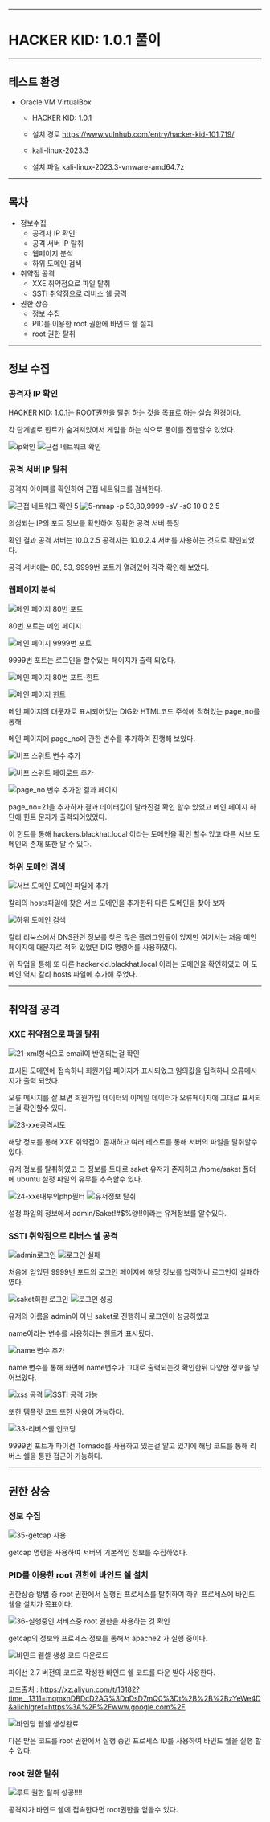 -----------------------------------------------
# HACKER KID: 1.0.1 풀이
-----------------------------------------------
## 테스트 환경
- Oracle VM VirtualBox
  - HACKER KID: 1.0.1
  - 설치 경로 https://www.vulnhub.com/entry/hacker-kid-101,719/
 
  - kali-linux-2023.3
  - 설치 파일 kali-linux-2023.3-vmware-amd64.7z
-----------------------------------------------
## 목차
- 정보수집
  - 공격자 IP 확인
  - 공격 서버 IP 탈취
  - 웹페이지 분석
  - 하위 도메인 검색
- 취약점 공격
  - XXE 취약점으로 파일 탈취
  - SSTI 취약점으로 리버스 쉘 공격
- 권한 상승
  - 정보 수집
  - PID를 이용한 root 권한에 바인드 쉘 설치
  - root 권한 탈취
 
-----------------------------------------------

## 정보 수집

### 공격자 IP 확인
HACKER KID: 1.0.1는 ROOT권한을 탈취 하는 것을 목표로 하는 실습 환경이다.

각 단계별로 힌트가 숨겨져있어서 게임을 하는 식으로 풀이를 진행할수 있었다.

![ip확인](https://github.com/chan-woong/security_project_HACKER-KID-1.0.1/assets/70797394/c617aa4b-04d1-4f91-8bb1-33a3f6fbd63d)
![근접 네트워크 확인](https://github.com/chan-woong/security_project_HACKER-KID-1.0.1/assets/70797394/2cce9f6f-6e72-497f-8538-4a1dd896ade1)


### 공격 서버 IP 탈취
공격자 아이피를 확인하여 근접 네트워크를 검색한다.

![근접 네트워크 확인 5](https://github.com/chan-woong/security_project_HACKER-KID-1.0.1/assets/70797394/daedd54f-59da-4b5e-bf51-5fe42dbba174)
![5-nmap -p 53,80,9999 -sV -sC 10 0 2 5](https://github.com/chan-woong/security_project_HACKER-KID-1.0.1/assets/70797394/c0b244e2-0064-4a14-8f76-846b388fec72)

의심되는 IP의 포트 정보를 확인하여 정확한 공격 서버 특정 

확인 결과 공격 서버는 10.0.2.5 공격자는 10.0.2.4 서버를 사용하는 것으로 확인되었다.

공격 서버에는 80, 53, 9999번 포트가 열려있어 각각 확인해 보았다.

### 웹페이지 분석

![메인 페이지 80번 포트](https://github.com/chan-woong/security_project_HACKER-KID-1.0.1/assets/70797394/8bf44cbc-3920-4e87-8238-4d481697729c)

80번 포트는 메인 페이지

![메인 페이지 9999번 포트](https://github.com/chan-woong/security_project_HACKER-KID-1.0.1/assets/70797394/e5d71b52-4b9f-46f4-9aa7-24109042ae28)

9999번 포트는 로그인을 할수있는 페이지가 출력 되었다.

![메인 페이지 80번 포트-힌트](https://github.com/chan-woong/security_project_HACKER-KID-1.0.1/assets/70797394/a1e0517c-c9f5-4070-a551-7acb7e3ee9b1)

![메인 페이지 힌트](https://github.com/chan-woong/security_project_HACKER-KID-1.0.1/assets/70797394/05f64b4f-d69e-4b70-8c36-fba82afc3766)

메인 페이지의 대문자로 표시되어있는 DIG와 HTML코드 주석에 적혀있는 page_no를 통해

메인 페이지에 page_no에 관한 변수를 추가하여 진행해 보았다.

![버프 스위트 변수 추가](https://github.com/chan-woong/security_project_HACKER-KID-1.0.1/assets/70797394/786616ea-5af3-4e8c-8b09-acca9ec3e400)

![버프 스위트 페이로드 추가](https://github.com/chan-woong/security_project_HACKER-KID-1.0.1/assets/70797394/2e86aff8-f2b5-45ae-a566-f2e20834ba46)

![page_no 변수 추가한 결과 페이지](https://github.com/chan-woong/security_project_HACKER-KID-1.0.1/assets/70797394/94d673b4-9521-4cd5-9c67-419306198218)

page_no=21을 추가하자 결과 데이터값이 달라진걸 확인 할수 있었고 메인 페이지 하단에 힌트 문자가 출력되어있었다.

이 힌트를 통해 hackers.blackhat.local 이라는 도메인을 확인 할수 있고 다른 서브 도메인의 존재 또한 알 수 있다.

### 하위 도메인 검색

![서브 도메인 도메인 파일에 추가](https://github.com/chan-woong/security_project_HACKER-KID-1.0.1/assets/70797394/91b30030-61b6-4f43-b58a-0667307b7f28)

칼리의 hosts파일에 찾은 서브 도메인을 추가한뒤 다른 도메인을 찾아 보자

![하위 도메인 검색](https://github.com/chan-woong/security_project_HACKER-KID-1.0.1/assets/70797394/48df1dea-013f-47b4-baa6-6d4f413d5fb8)

칼리 리눅스에서 DNS관련 정보를 찾은 많은 플러그인들이 있지만 여기서는 처음 메인페이지에 대문자로 적혀 있었던 DIG 명령어를 사용하였다.

위 작업을 통해 또 다른 hackerkid.blackhat.local 이라는 도메인을 확인하였고 이 도메인 역시 칼리 hosts 파일에 추가해 주었다.


----------------------------------------------
## 취약점 공격

### XXE 취약점으로 파일 탈취

![21-xml형식으로 email이 반영되는걸 확인](https://github.com/chan-woong/security_project_HACKER-KID-1.0.1/assets/70797394/213b5fb2-3f6f-4b3b-9e3e-8d10608befef)

표시된 도메인에 접속하니 회원가입 페이지가 표시되었고 임의값을 입력하니 오류메시지가 출력 되었다.

오류 메시지를 잘 보면 회원가입 데이터의 이메일 데이터가 오류페이지에 그대로 표시되는걸 확인할수 있다.

![23-xxe공격시도](https://github.com/chan-woong/security_project_HACKER-KID-1.0.1/assets/70797394/327e85f7-af92-4122-8e92-fb5d6f8028d2)

해당 정보를 통해 XXE 취약점이 존재하고 여러 테스트를 통해 서버의 파일을 탈취할수 있다.

유저 정보를 탈취하였고 그 정보를 토대로 saket 유저가 존재하고 /home/saket 폴더에 ubuntu 설정 파일의 유무를 추측할수 있다.

![24-xxe내부의php필터](https://github.com/chan-woong/security_project_HACKER-KID-1.0.1/assets/70797394/dd9f3dad-8cb5-4dd1-8f8a-c8e5f76434a9)
![유저정보 탈취](https://github.com/chan-woong/security_project_HACKER-KID-1.0.1/assets/70797394/113b63ad-705f-44d5-a36b-9e1ef5a40c46)

설정 파일의 정보에서 admin/Saket!#$%@!!이라는 유저정보를 알수있다.

### SSTI 취약점으로 리버스 쉘 공격

![admin로그인](https://github.com/chan-woong/security_project_HACKER-KID-1.0.1/assets/70797394/29d3f595-4487-4393-8ecc-d9ea9823e717)
![로그인 실패](https://github.com/chan-woong/security_project_HACKER-KID-1.0.1/assets/70797394/f4eb3460-6220-48b6-999a-30c65f38df8b)

처음에 얻었던 9999번 포트의 로그인 페이지에 해당 정보를 입력하니 로그인이 실패하였다.

![saket회원 로그인](https://github.com/chan-woong/security_project_HACKER-KID-1.0.1/assets/70797394/d4de32b4-7759-4850-a898-fdc0b7caff48)
![로그인 성공](https://github.com/chan-woong/security_project_HACKER-KID-1.0.1/assets/70797394/4fa77b71-77f3-4f7e-b8e6-0e68c5211702)

유저의 이름을 admin이 아닌 saket로 진행하니 로그인이 성공하였고 

name이라는 변수를 사용하라는 힌트가 표시됬다.

![name 변수 추가](https://github.com/chan-woong/security_project_HACKER-KID-1.0.1/assets/70797394/0e2d1426-f664-43d7-9195-d11c0f155a4a)

name 변수를 통해 화면에 name변수가 그대로 출력되는것 확인한뒤 다양한 정보을 넣어보았다.

![xss 공격](https://github.com/chan-woong/security_project_HACKER-KID-1.0.1/assets/70797394/084c8dce-0647-4305-8f99-241c2b0c1770)
![SSTI 공격 가능](https://github.com/chan-woong/security_project_HACKER-KID-1.0.1/assets/70797394/6fd2a5c0-4a49-4b4d-84b5-f85466339cd7)

또한 템플릿 코드 또한 사용이 가능하다.

![33-리버스쉘 인코딩](https://github.com/chan-woong/security_project_HACKER-KID-1.0.1/assets/70797394/574a7c0a-a650-403f-b36d-2c740ef515b2)

9999번 포트가 파이선 Tornado를 사용하고 있는걸 알고 있기에 해당 코드를 통해 리버스 쉘을 통한 접근이 가능하다.

----------------------------------------------
## 권한 상승

### 정보 수집

![35-getcap 사용](https://github.com/chan-woong/security_project_HACKER-KID-1.0.1/assets/70797394/ce4ceb24-5772-4b37-a54a-3fa159067783)

getcap 명령을 사용하여 서버의 기본적인 정보를 수집하였다.


### PID를 이용한 root 권한에 바인드 쉘 설치

권한상승 방법 중 root 권한에서 실행된 프로세스를 탈취하여 하위 프로세스에 바인드 쉘을 설치가 목표이다.

![36-실행중인 서비스중 root 권한을 사용하는 것 확인](https://github.com/chan-woong/security_project_HACKER-KID-1.0.1/assets/70797394/cfe1ea8e-b4ca-41b3-afa0-b163ea82a1b0)

getcap의 정보와 프로세스 정보를 통해서 apache2 가 실행 중이다.

![바인드 웹셀 생성 코드 다운로드](https://github.com/chan-woong/security_project_HACKER-KID-1.0.1/assets/70797394/d6c492e0-4c4a-45f5-8273-2e10c5099cac)

파이선 2.7 버전의 코드로 작성한 바인드 쉘 코드를 다운 받아 사용한다.

코드출처 : https://xz.aliyun.com/t/13182?time__1311=mqmxnDBDcD2AG%3DqDsD7mQ0%3Dt%2B%2B%2BzYeWe4D&alichlgref=https%3A%2F%2Fwww.google.com%2F

![바인딩 웹쉘 생성완료](https://github.com/chan-woong/security_project_HACKER-KID-1.0.1/assets/70797394/55156015-f432-4ac1-a0e1-4fa60ac2b2b4)

다운 받은 코드를 root 권한에서 실행 중인 프로세스 ID를 사용하여 바인드 쉘을 실행 할수 있다.

### root 권한 탈취

![루트 권한 탈취 성공!!!!](https://github.com/chan-woong/security_project_HACKER-KID-1.0.1/assets/70797394/c8c5906f-ccf7-44fa-8584-8850f6df725d)

공격자가 바인드 쉘에 접속한다면 root권한을 얻을수 있다.







